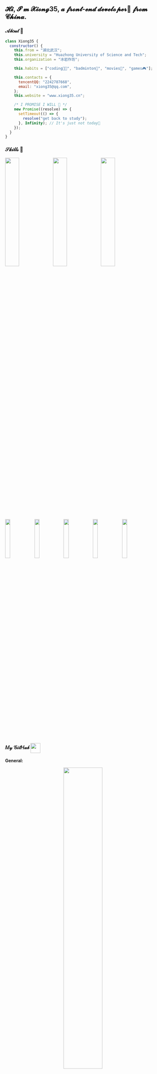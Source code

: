 ## 𝓗𝓲, 𝓘'𝓶 𝓧𝓲𝓸𝓷𝓰35, 𝓪 𝓯𝓻𝓸𝓷𝓽-𝓮𝓷𝓭 𝓭𝓮𝓿𝓮𝓵𝓸𝓹𝓮𝓻🚀 𝓯𝓻𝓸𝓶 𝓒𝓱𝓲𝓷𝓪.

### 𝒜𝒷𝑜𝓊𝓉 🤠

```js
class Xiong35 {
  constructor() {
    this.from = "湖北武汉";
    this.university = "Huazhong University of Science and Tech";
    this.organization = "冰岩作坊";

    this.habits = ["coding👨‍💻", "badminton🏸", "movies🎦", "games🎮"];

    this.contacts = {
      tencentQQ: "2242787668",
      email: "xiong35@qq.com",
    };
    this.website = "www.xiong35.cn";

    /* I PROMISE I WILL 🥺 */
    new Promise((resolve) => {
      setTimeout(() => {
        resolve("get back to study");
      }, Infinity); // It's just not today💩
    });
  }
}
```

### 𝒮𝓀𝒾𝓁𝓁𝓈 🧐

<p>

<code><img width="30%" src="https://www.vectorlogo.zone/logos/vuejs/vuejs-ar21.svg"></code>
<code><img width="30%" src="https://www.vectorlogo.zone/logos/reactjs/reactjs-ar21.svg"></code>
<code><img width="30%" src="https://www.vectorlogo.zone/logos/typescriptlang/typescriptlang-ar21.svg"></code>
<br />
<code><img width="18%" src="https://www.vectorlogo.zone/logos/flutterio/flutterio-ar21.svg"></code>
<code><img width="18%" src="https://www.vectorlogo.zone/logos/koajs/koajs-ar21.svg"></code>
<code><img width="18%" src="https://www.vectorlogo.zone/logos/sass-lang/sass-lang-ar21.svg"></code>
<code><img width="18%" src="https://www.vectorlogo.zone/logos/nodejs/nodejs-ar21.svg"></code>
<code><img width="18%" src="https://www.vectorlogo.zone/logos/tensorflow/tensorflow-ar21.svg"></code>

</p>

### 𝑀𝓎 𝒢𝒾𝓉𝐻𝓊𝒷 <img width="32px" align="center" src="https://www.vectorlogo.zone/logos/github/github-icon.svg">

**General:**

<p align="center">
  <a href="http://www.xiong35.cn">
    <img width="50%" src="https://github-readme-stats.vercel.app/api?username=xiong35&count_private=true&locale=cn&hide_border=true" />
  </a>
</p>

**Pinned repos:**

<p align="center">
  <a href="https://github.com/xiong35/werewolf">
    <img width="45%" align="left" src="https://github-readme-stats.vercel.app/api/pin/?username=xiong35&repo=werewolf&show_owner=true" />
  </a>
  <a href="https://github.com/xiong35/type-challenges-solutions">
    <img width="45%" align="right" src="https://github-readme-stats.vercel.app/api/pin/?username=xiong35&repo=type-challenges-solutions&show_owner=true" />
  </a>
</p>

**Visitors:**

<p align="center">
  <img alt="ViewCount" src="https://views.whatilearened.today/views/github/xiong35/xiong35.svg" />
</p>
